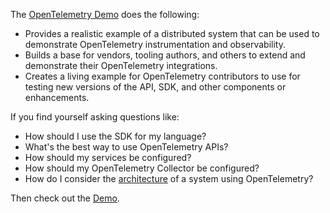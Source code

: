The [OpenTelemetry Demo](https://github.com/open-telemetry/opentelemetry-demo)
does the following:

* Provides a realistic example of a distributed system that can be used to
  demonstrate OpenTelemetry instrumentation and observability.
* Builds a base for vendors, tooling authors, and others to extend and
  demonstrate their OpenTelemetry integrations.
* Creates a living example for OpenTelemetry contributors to use for testing new
  versions of the API, SDK, and other components or enhancements.

If you find yourself asking questions like:

* How should I use the SDK for my language?
* What's the best way to use OpenTelemetry APIs?
* How should my services be configured?
* How should my OpenTelemetry Collector be configured?
* How do I consider the
  [architecture](https://github.com/open-telemetry/opentelemetry-demo/blob/main/docs/current_architecture.md)
  of a system using OpenTelemetry?

Then check out the [Demo](https://github.com/open-telemetry/opentelemetry-demo).